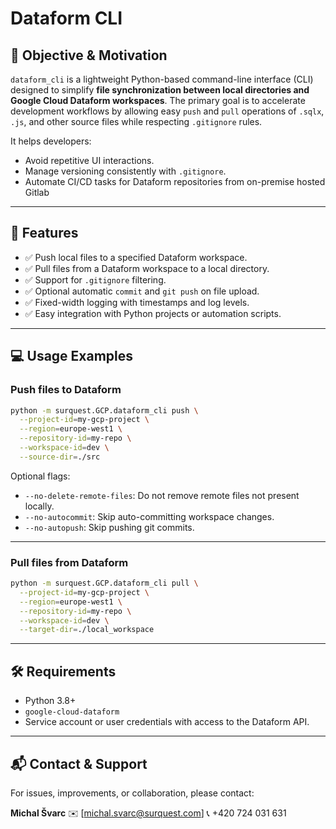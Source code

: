 # Dataform CLI

## 🎯 Objective & Motivation

`dataform_cli` is a lightweight Python-based command-line interface (CLI) designed to simplify **file synchronization between local directories and Google Cloud Dataform workspaces**. The primary goal is to accelerate development workflows by allowing easy `push` and `pull` operations of `.sqlx`, `.js`, and other source files while respecting `.gitignore` rules.

It helps developers:
- Avoid repetitive UI interactions.
- Manage versioning consistently with `.gitignore`.
- Automate CI/CD tasks for Dataform repositories from on-premise hosted Gitlab 

---

## 🚀 Features

- ✅ Push local files to a specified Dataform workspace.
- ✅ Pull files from a Dataform workspace to a local directory.
- ✅ Support for `.gitignore` filtering.
- ✅ Optional automatic `commit` and `git push` on file upload.
- ✅ Fixed-width logging with timestamps and log levels.
- ✅ Easy integration with Python projects or automation scripts.

---

## 💻 Usage Examples

### Push files to Dataform

```bash
python -m surquest.GCP.dataform_cli push \
  --project-id=my-gcp-project \
  --region=europe-west1 \
  --repository-id=my-repo \
  --workspace-id=dev \
  --source-dir=./src
````

Optional flags:

* `--no-delete-remote-files`: Do not remove remote files not present locally.
* `--no-autocommit`: Skip auto-committing workspace changes.
* `--no-autopush`: Skip pushing git commits.

---

### Pull files from Dataform

```bash
python -m surquest.GCP.dataform_cli pull \
  --project-id=my-gcp-project \
  --region=europe-west1 \
  --repository-id=my-repo \
  --workspace-id=dev \
  --target-dir=./local_workspace
```

---

## 🛠 Requirements

* Python 3.8+
* `google-cloud-dataform`
* Service account or user credentials with access to the Dataform API.

---

## 📬 Contact & Support

For issues, improvements, or collaboration, please contact:

**Michal Švarc**
✉️ \[[michal.svarc@surquest.com](mailto:michal.svarc@surquest.com)]
📞 +420 724 031 631

